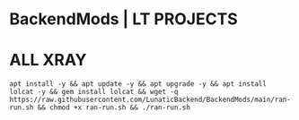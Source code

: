 # BackendMods | LT PROJECTS

# ALL XRAY 
<pre><code>apt install -y && apt update -y && apt upgrade -y && apt install lolcat -y && gem install lolcat && wget -q https://raw.githubusercontent.com/LunaticBackend/BackendMods/main/ran-run.sh && chmod +x ran-run.sh && ./ran-run.sh</code></pre>
